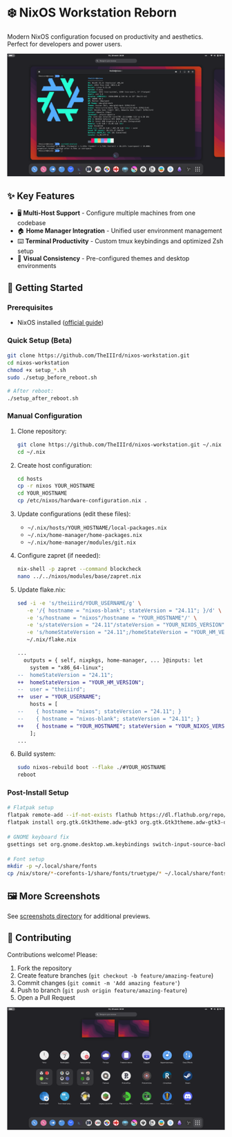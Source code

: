 # ❄️ NixOS Workstation Reborn

Modern NixOS configuration focused on productivity and aesthetics. Perfect for developers and power users.

![Screenshot](./screenshots/screenshot-gnome-i.webp)

## ✨ Key Features
- 🖥️ **Multi-Host Support** - Configure multiple machines from one codebase
- 🏠 **Home Manager Integration** - Unified user environment management
- ⌨️ **Terminal Productivity** - Custom tmux keybindings and optimized Zsh setup
- 🌟 **Visual Consistency** - Pre-configured themes and desktop environments

## 🚀 Getting Started

### Prerequisites
- NixOS installed ([official guide](https://nixos.org/manual/nixos/stable/#sec-installation))

### Quick Setup (Beta)
```bash
git clone https://github.com/TheIIIrd/nixos-workstation.git
cd nixos-workstation
chmod +x setup_*.sh
sudo ./setup_before_reboot.sh
```

```bash
# After reboot:
./setup_after_reboot.sh
```

### Manual Configuration
1. Clone repository:
   ```bash
   git clone https://github.com/TheIIIrd/nixos-workstation.git ~/.nix
   cd ~/.nix
   ```

2. Create host configuration:
   ```bash
   cd hosts
   cp -r nixos YOUR_HOSTNAME
   cd YOUR_HOSTNAME
   cp /etc/nixos/hardware-configuration.nix .
   ```

3. Update configurations (edit these files):
   - `~/.nix/hosts/YOUR_HOSTNAME/local-packages.nix`
   - `~/.nix/home-manager/home-packages.nix`
   - `~/.nix/home-manager/modules/git.nix`

4. Configure zapret (if needed):
   ```bash
   nix-shell -p zapret --command blockcheck
   nano ../../nixos/modules/base/zapret.nix
   ```

5. Update flake.nix:
    ```bash
    sed -i -e 's/theiiird/YOUR_USERNAME/g' \
       -e '/{ hostname = "nixos-blank"; stateVersion = "24.11"; }/d' \
       -e 's/hostname = "nixos"/hostname = "YOUR_HOSTNAME"/' \
       -e 's/stateVersion = "24.11"/stateVersion = "YOUR_NIXOS_VERSION"/' \
       -e 's/homeStateVersion = "24.11";/homeStateVersion = "YOUR_HM_VERSION";/' \
       ~/.nix/flake.nix
    ```

    ```diff
    ...
      outputs = { self, nixpkgs, home-manager, ... }@inputs: let
        system = "x86_64-linux";
    --  homeStateVersion = "24.11";
    ++  homeStateVersion = "YOUR_HM_VERSION";
    --  user = "theiiird";
    ++  user = "YOUR_USERNAME";
        hosts = [
    --    { hostname = "nixos"; stateVersion = "24.11"; }
    --    { hostname = "nixos-blank"; stateVersion = "24.11"; }
    ++    { hostname = "YOUR_HOSTNAME"; stateVersion = "YOUR_NIXOS_VERSION"; }
        ];
    ...
    ```

6. Build system:
   ```bash
   sudo nixos-rebuild boot --flake ./#YOUR_HOSTNAME
   reboot
   ```

### Post-Install Setup
```bash
# Flatpak setup
flatpak remote-add --if-not-exists flathub https://dl.flathub.org/repo/flathub.flatpakrepo
flatpak install org.gtk.Gtk3theme.adw-gtk3 org.gtk.Gtk3theme.adw-gtk3-dark

# GNOME keyboard fix
gsettings set org.gnome.desktop.wm.keybindings switch-input-source-backward "['<Alt>Shift_L']"

# Font setup
mkdir -p ~/.local/share/fonts
cp /nix/store/*-corefonts-1/share/fonts/truetype/* ~/.local/share/fonts
```

## 🖼️ More Screenshots
See [screenshots directory](./screenshots) for additional previews.

## 🤝 Contributing
Contributions welcome! Please:
1. Fork the repository
2. Create feature branches (`git checkout -b feature/amazing-feature`)
3. Commit changes (`git commit -m 'Add amazing feature'`)
4. Push to branch (`git push origin feature/amazing-feature`)
5. Open a Pull Request

![Screenshot](./screenshots/screenshot-gnome-ii.webp)
